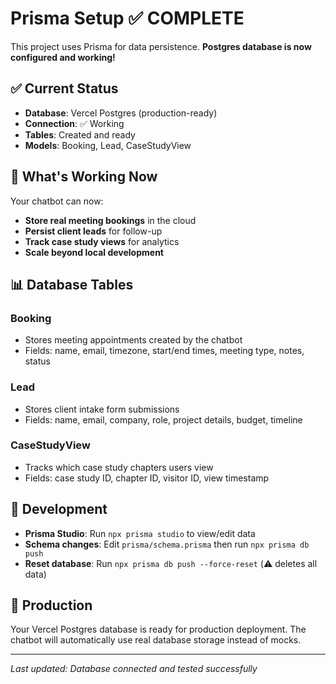 # Prisma Setup ✅ COMPLETE

This project uses Prisma for data persistence. **Postgres database is now configured and working!**

## ✅ Current Status
- **Database**: Vercel Postgres (production-ready)
- **Connection**: ✅ Working
- **Tables**: Created and ready
- **Models**: Booking, Lead, CaseStudyView

## 🎯 What's Working Now

Your chatbot can now:
- **Store real meeting bookings** in the cloud
- **Persist client leads** for follow-up
- **Track case study views** for analytics
- **Scale beyond local development**

## 📊 Database Tables

### Booking
- Stores meeting appointments created by the chatbot
- Fields: name, email, timezone, start/end times, meeting type, notes, status

### Lead  
- Stores client intake form submissions
- Fields: name, email, company, role, project details, budget, timeline

### CaseStudyView
- Tracks which case study chapters users view
- Fields: case study ID, chapter ID, visitor ID, view timestamp

## 🔧 Development

- **Prisma Studio**: Run `npx prisma studio` to view/edit data
- **Schema changes**: Edit `prisma/schema.prisma` then run `npx prisma db push`
- **Reset database**: Run `npx prisma db push --force-reset` (⚠️ deletes all data)

## 🚀 Production

Your Vercel Postgres database is ready for production deployment. The chatbot will automatically use real database storage instead of mocks.

---
*Last updated: Database connected and tested successfully*
